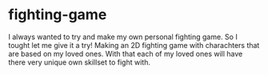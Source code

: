 # fighting-game
I always wanted to try and make my own personal fighting game. So I tought let me give it a try! 
Making an 2D fighting game with charachters that are based on my loved ones. With that each of my loved ones will have there very unique 
own skillset to fight with. 
